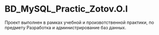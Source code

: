 # BD_MySQL_Practic_Zotov.O.I

Проект выполнен в рамках учебной и произвотственной практики, по предмету Разработка и администрирование баз данных.

